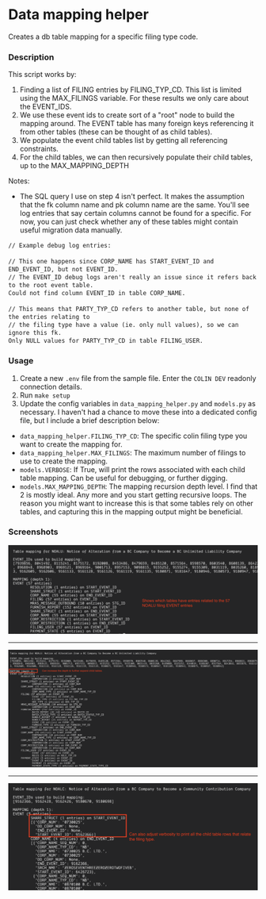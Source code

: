 # Data mapping helper

Creates a db table mapping for a specific filing type code.

### Description

This script works by:
1. Finding a list of FILING entries by FILING_TYP_CD. This list is limited using the MAX_FILINGS variable. For these results we only care about the EVENT_IDS.
2. We use these event ids to create sort of a "root" node to build the mapping around. The EVENT table has many foreign keys referencing it from other tables (these can be thought of as child tables).
3. We populate the event child tables list by getting all referencing constraints.
4. For the child tables, we can then recursively populate their child tables, up to the MAX_MAPPING_DEPTH

Notes:
- The SQL query I use on step 4 isn't perfect. It makes the assumption that the fk column name and pk column name are the same. You'll see log entries that say certain columns cannot be found for a specific. For now, you can just check whether any of these tables might contain useful migration data manually.
```
// Example debug log entries:

// This one happens since CORP_NAME has START_EVENT_ID and END_EVENT_ID, but not EVENT_ID. 
// The EVENT_ID debug logs aren't really an issue since it refers back to the root event table.
Could not find column EVENT_ID in table CORP_NAME.

// This means that PARTY_TYP_CD refers to another table, but none of the entries relating to
// the filing type have a value (ie. only null values), so we can ignore this fk.
Only NULL values for PARTY_TYP_CD in table FILING_USER.
```

### Usage

1. Create a new `.env` file from the sample file. Enter the `COLIN DEV` readonly connection details.
2. Run `make setup`
3. Update the config variables in `data_mapping_helper.py` and `models.py` as necessary. I haven't had a chance to move these into a dedicated config file, but I include a brief description below:
- `data_mapping_helper.FILING_TYP_CD`: The specific colin filing type you want to create the mapping for.
- `data_mapping_helper.MAX_FILINGS`: The maximum number of filings to use to create the mapping.
- `models.VERBOSE`: If True, will print the rows associated with each child table mapping. Can be useful for debugging, or further digging.
- `models.MAX_MAPPING_DEPTH`: The mapping recursion depth level. I find that 2 is mostly ideal. Any more and you start getting recursive loops. The reason you might want to increase this is that some tables rely on other tables, and capturing this in the mapping output might be beneficial.


### Screenshots
<img src="screenshots/Screenshot%201.png" alt="drawing" width="600"/>

---

<img src="screenshots/Screenshot%202.png" alt="drawing" width="900"/>

---

<img src="screenshots/Screenshot%203.png" alt="drawing" width="600"/>
